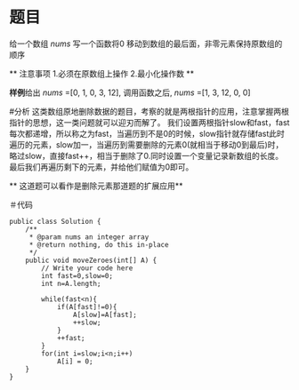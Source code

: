 # 题目
给一个数组 *nums* 写一个函数将0
移动到数组的最后面，非零元素保持原数组的顺序

 ** 注意事项
1.必须在原数组上操作
2.最小化操作数 **

**样例**给出 *nums* =[0, 1, 0, 3, 12], 调用函数之后, *nums* =[1, 3, 12, 0, 0]

#分析
这类数组原地删除数据的题目，考察的就是两根指针的应用，注意掌握两根指针的思想，这一类问题就可以迎刃而解了。
我们设置两根指针slow和fast，fast每次都递增，所以称之为fast，当遍历到不是0的时候，slow指针就存储fast此时遍历的元素，slow加一，当遍历到需要删除的元素0(就相当于移动0到最后)时，略过slow，直接fast++，相当于删除了0.同时设置一个变量记录新数组的长度。
最后我们再遍历剩下的元素，并给他们赋值为0即可。

** 这道题可以看作是删除元素那道题的扩展应用**

＃代码
```
public class Solution {
    /**
     * @param nums an integer array
     * @return nothing, do this in-place
     */
    public void moveZeroes(int[] A) {
        // Write your code here
        int fast=0,slow=0;  
        int n=A.length;   
          
        while(fast<n){  
            if(A[fast]!=0){  
                A[slow]=A[fast];  
                ++slow;  
            }  
            ++fast;  
        }
        for(int i=slow;i<n;i++)
        	A[i] = 0;
    }
}
```
